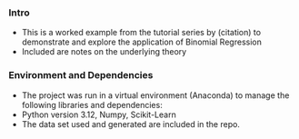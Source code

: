 ### Intro
<ul>
<li>This is a worked example from the tutorial series  by (citation) to demonstrate and explore the application of Binomial Regression</li>
<li>Included are notes on the underlying theory</li>
</ul>

### Environment and Dependencies 
<ul>
<li>The project was run in a virtual environment (Anaconda) to manage the following libraries and dependencies:</li>
<li>Python version 3.12, Numpy, Scikit-Learn</li> 
<li>The data set used and generated are included in the repo.</li>

</ul>
